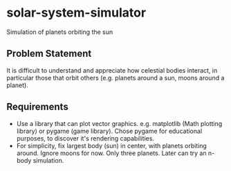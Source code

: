 # solar-system-simulator
Simulation of planets orbiting the sun

## Problem Statement

It is difficult to understand and appreciate how celestial bodies interact, in particular those that orbit others (e.g. planets around a sun, moons around a planet).

## Requirements

- Use a library that can plot vector graphics. e.g. matplotlib (Math plotting library) or pygame (game library). Chose pygame for educational purposes, to discover it's rendering capabilities.
- For simplicity, fix largest body (sun) in center, with planets orbiting around. Ignore moons for now. Only three planets. Later can try an n-body simulation.
